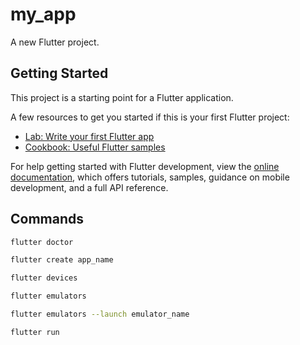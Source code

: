 # my_app

A new Flutter project.

## Getting Started

This project is a starting point for a Flutter application.

A few resources to get you started if this is your first Flutter project:

- [Lab: Write your first Flutter app](https://docs.flutter.dev/get-started/codelab)
- [Cookbook: Useful Flutter samples](https://docs.flutter.dev/cookbook)

For help getting started with Flutter development, view the
[online documentation](https://docs.flutter.dev/), which offers tutorials,
samples, guidance on mobile development, and a full API reference.


## Commands


```bash
flutter doctor
```


```bash
flutter create app_name
```


```bash
flutter devices
```


```bash
flutter emulators
```


```bash
flutter emulators --launch emulator_name
```

```bash
flutter run
```